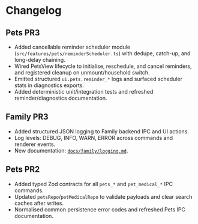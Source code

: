 # Changelog

## Pets PR3
- Added cancellable reminder scheduler module (`src/features/pets/reminderScheduler.ts`) with dedupe, catch-up, and long-delay chaining.
- Wired PetsView lifecycle to initialise, reschedule, and cancel reminders, and registered cleanup on unmount/household switch.
- Emitted structured `ui.pets.reminder_*` logs and surfaced scheduler stats in diagnostics exports.
- Added deterministic unit/integration tests and refreshed reminder/diagnostics documentation.

## Family PR3
- Added structured JSON logging to Family backend IPC and UI actions.
- Log levels: DEBUG, INFO, WARN, ERROR across commands and renderer events.
- New documentation: [`docs/family/logging.md`](docs/family/logging.md).

## Pets PR2
- Added typed Zod contracts for all `pets_*` and `pet_medical_*` IPC commands.
- Updated `petsRepo`/`petMedicalRepo` to validate payloads and clear search caches after writes.
- Normalised common persistence error codes and refreshed Pets IPC documentation.
